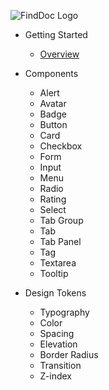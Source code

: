 ![FindDoc Logo](https://d3muynxv4b3dfn.cloudfront.net/images/logo@2x.png?v=c72812cfce20f74af7bd278013a295fb)

* Getting Started

    * [Overview](/ "This is a title")

* Components
	* Alert
	* Avatar
	* Badge
	* Button
	* Card
	* Checkbox
	* Form
	* Input
	* Menu
	* Radio
	* Rating
	* Select
	* Tab Group
	* Tab
	* Tab Panel
	* Tag
	* Textarea
	* Tooltip

* Design Tokens
	* Typography
	* Color
	* Spacing
	* Elevation
	* Border Radius
	* Transition
	* Z-index

